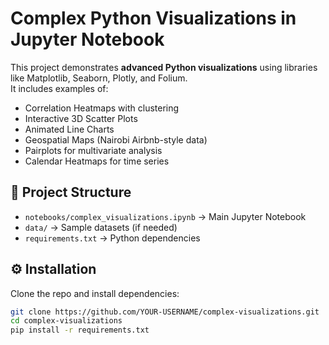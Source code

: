 # Complex Python Visualizations in Jupyter Notebook

This project demonstrates **advanced Python visualizations** using libraries like 
Matplotlib, Seaborn, Plotly, and Folium.  
It includes examples of:
- Correlation Heatmaps with clustering
- Interactive 3D Scatter Plots
- Animated Line Charts
- Geospatial Maps (Nairobi Airbnb-style data)
- Pairplots for multivariate analysis
- Calendar Heatmaps for time series

## 📂 Project Structure
- `notebooks/complex_visualizations.ipynb` → Main Jupyter Notebook
- `data/` → Sample datasets (if needed)
- `requirements.txt` → Python dependencies

## ⚙️ Installation
Clone the repo and install dependencies:
```bash
git clone https://github.com/YOUR-USERNAME/complex-visualizations.git
cd complex-visualizations
pip install -r requirements.txt
